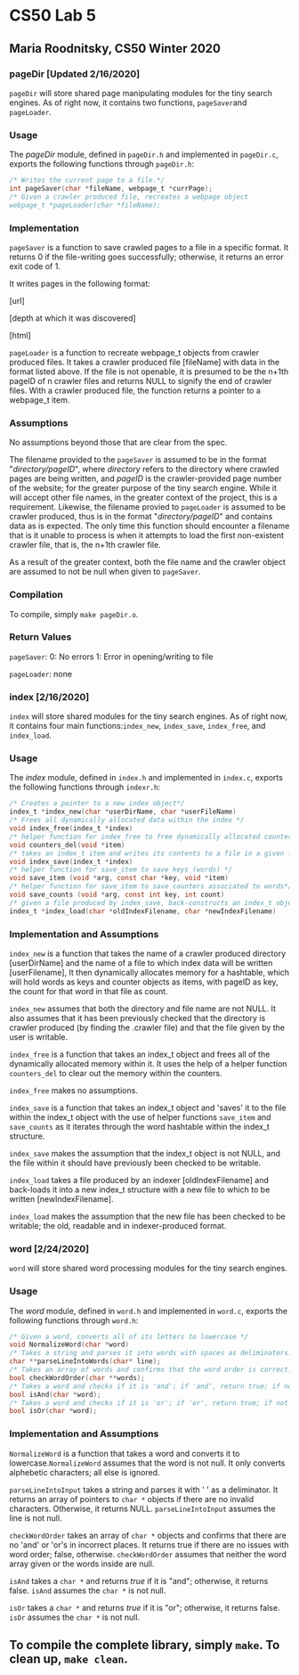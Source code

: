 # CS50 Lab 5
## Maria Roodnitsky, CS50 Winter 2020

### pageDir [Updated 2/16/2020] 

`pageDir` will store shared page manipulating modules for the tiny search engines. As of right now, it contains two functions, `pageSaver`and `pageLoader`. 

### Usage

The *pageDir* module, defined in `pageDir.h` and implemented in `pageDir.c`, exports the following functions through `pageDir.h`:
```c
/* Writes the current page to a file.*/
int pageSaver(char *fileName, webpage_t *currPage);
/* Given a crawler produced file, recreates a webpage object
webpage_t *pageLoader(char *fileName);
```

### Implementation
`pageSaver` is a function to save crawled pages to a file in a specific format. It returns 0 if the file-writing goes successfully; otherwise, it returns an error exit code of 1.

It writes pages in the following format:

[url]

[depth at which it was discovered]

[html]

`pageLoader` is a function to recreate webpage_t objects from crawler produced files. It takes a 
crawler produced file [fileName] with data in the format listed above. If the file is not openable, it is presumed to be the n+1th pageID of n crawler files and returns NULL to signify the end of crawler files. With a crawler produced file, the function returns a pointer to a webpage_t item.

### Assumptions

No assumptions beyond those that are clear from the spec.

The filename provided to the `pageSaver` is assumed to be in the format "*directory/pageID*", where *directory* refers to the directory where crawled pages are being written, and *pageID* is the crawler-provided page number of the website; for the greater purpose of the tiny search engine. While it will accept other file names, in the greater context of the project, this is a requirement. Likewise, the filename provied to `pageLoader` is assumed to be crawler produced, thus is in the format "*directory/pageID*" and contains data as is expected. The only time this function should encounter a filename that is it unable to process is when it attempts to load the first non-existent crawler file, that is, the n+1th crawler file. 

As a result of the greater context, both the file name and the crawler object are assumed to not be null when given to `pageSaver`.


### Compilation
To compile, simply `make pageDir.o`.

### Return Values
`pageSaver`:
0: No errors
1: Error in opening/writing to file

`pageLoader`: none

### index [2/16/2020]

`index` will store shared modules for the tiny search engines. As of right now, it contains four main functions:`index_new`, `index_save`, `index_free`, and `index_load`.

### Usage

The *index* module, defined in `index.h` and implemented in `index.c`, exports the following functions through `indexr.h`:
```c
/* Creates a pointer to a new index object*/
index_t *index_new(char *userDirName, char *userFileName)
/* Frees all dynamically allocated data within the index */
void index_free(index_t *index)
/* helper function for index_free to free dynamically allocated counter memory */
void counters_del(void *item)
/* takes an index_t item and writes its contents to a file in a given format */
void index_save(index_t *index)
/* helper function for save_item to save keys (words) */
void save_item (void *arg, const char *key, void *item)
/* helper function for save_item to save counters associated to words*/
void save_counts (void *arg, const int key, int count)
/* given a file produced by index_save, back-constructs an index_t object */
index_t *index_load(char *oldIndexFilename, char *newIndexFilename)


```

### Implementation and Assumptions
`index_new` is a function that takes the name of a crawler produced directory [userDirName] and the name of a file to which index data will be written [userFilename], It then dynamically allocates memory for a hashtable, which will hold words as keys and counter objects as items, with pageID as key, the count for that word in that file as count. 

`index_new` assumes that both the directory and file name are not NULL. It also assumes that it has been previously checked that the directory is crawler produced (by finding the .crawler file) and that the file given by the user is writable.

`index_free` is a function that takes an index_t object and frees all of the dynamically allocated memory within it. It uses the help of a helper function `counters_del` to clear out the memory within the counters.

`index_free` makes no assumptions.

`index_save` is a function that takes an index_t object and 'saves' it to the file within the index_t object with the use of helper functions `save_item` and `save_counts` as it iterates through the word hashtable within the index_t structure.  

`index_save` makes the assumption that the index_t object is not NULL, and the file within it should have previously been checked to be writable. 

`index_load` takes a file produced by an indexer [oldIndexFilename] and back-loads it into a new index_t structure with a new file to which to be written [newIndexFilename]. 

`index_load` makes the assumption that the new file has been checked to be writable; the old, readable and in indexer-produced format. 

### word [2/24/2020]
`word` will store shared word processing modules for the tiny search engines.
### Usage

The *word* module, defined in `word.h` and implemented in `word.c`, exports the following functions through `word.h`:
```c
/* Given a word, converts all of its letters to lowercase */
void NormalizeWord(char *word)
/* Takes a string and parses it into words with spaces as deliminators. If there are any non-space or non-alphabetic characters, returns NULL. Otherwise, returns an array of pointers to parsed words. */
char **parseLineIntoWords(char* line);
/* Takes an array of words and confirms that the word order is correct. If the line begins or ends with 'or' or 'and', or the two words are adjacent in any way, returns false. If the word order is correct, returns true. */
bool checkWordOrder(char **words);
/* Takes a word and checks if it is 'and'; if 'and', return true; if not 'and', return false.*/ 
bool isAnd(char *word);
/* Takes a word and checks if it is 'or'; if 'or', return true; if not 'or', return false.*/ 
bool isOr(char *word);
```
### Implementation and Assumptions
`NormalizeWord` is a function that takes a word and converts it to lowercase.`NormalizeWord` assumes that the word is not null. It only converts alphebetic characters; all else is ignored.

`parseLineIntoInput` takes a string and parses it with ' ' as a deliminator. It returns an array of pointers to `char *` objects if there are no invalid characters. Otherwise, it returns NULL. `parseLineIntoInput` assumes the line is not null. 

`checkWordOrder` takes an array of `char *` objects and confirms that there are no 'and' or 'or's in incorrect places. It returns true if there are no issues with word order; false, otherwise. `checkWordOrder` assumes that neither the word array given or the words inside are null.

`isAnd` takes a `char *` and returns *true* if it is "and"; otherwise, it returns false. `isAnd` assumes the `char *` is not null. 

`isOr` takes a `char *` and returns *true* if it is "or"; otherwise, it returns false. `isOr` assumes the `char *` is not null. 

To compile the complete library, simply `make`. To clean up, `make clean`.
--

